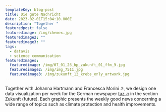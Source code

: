 ```yaml
---
templateKey: blog-post
title: Die gute Nachricht
date: 2023-02-01T15:04:10.000Z
description: "Together "
featuredpost: false
featuredimage: /img/chemex.jpg
featuredimage2: ""
featuredimage3: ""
tags:
  - datavis
  - science communication
featuredImages:
  featuredimage: /img/07_01_23_hp_zukunft_01_ffm_9.jpg
  featuredimage2: /img/img_7511.jpg
  featuredimage3: /img/zukunft_12_krebs_only_artwork.jpg
---
```

Together with Johanna Hartmann and Francesca Morini ↗, we design one data visualization per week for the German newspaper [taz ↗](taz.de) in the section Zukunft (future). Each graphic presents the weekly good news concerning a wide range of topics such as climate protection and health improvements.